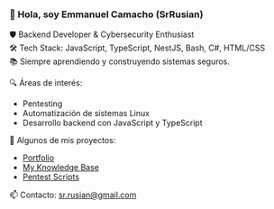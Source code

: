 ### 👋 Hola, soy Emmanuel Camacho (SrRusian)

🛡️ Backend Developer & Cybersecurity Enthusiast  
🛠️ Tech Stack: JavaScript, TypeScript, NestJS, Bash, C#, HTML/CSS  
📚 Siempre aprendiendo y construyendo sistemas seguros.

🔍 Áreas de interés:
- Pentesting
- Automatización de sistemas Linux
- Desarrollo backend con JavaScript y TypeScript

🔗 Algunos de mis proyectos:
- [Portfolio](https://srrusian.github.io/Portfolio/)
- [My Knowledge Base](https://github.com/SrRusian/My_Knowledge_Base)
- [Pentest Scripts](https://github.com/SrRusian/Pentest_Scripts)

📫 Contacto: sr.rusian@gmail.com
